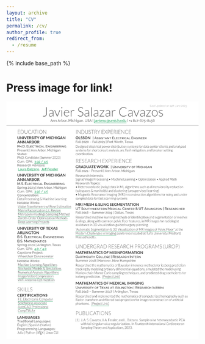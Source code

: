 ```yaml
---
layout: archive
title: "CV"
permalink: /cv/
author_profile: true
redirect_from:
  - /resume
---
```


{% include base_path %}

Press image for link!
======
[![CV](/images/cv.png "Press image for link")](https://javiersc1.github.io/files/cv.pdf)

<!-- Education
======
* B.S. in Mathematics, University of Texas at Arlington, 2020
* B.S. in Electrical Engineering, University of Texas at Arlington, 2020
* M.S. in Electrical Engineering, University of Michigan, 2023
* Ph.D in Electrical Engineering, University of Michigan, 2027 (expected)

Work experience
======
* Summer 2015: Research Assistant
  * Github University
  * Duties included: Tagging issues
  * Supervisor: Professor Git

* Fall 2015: Research Assistant
  * Github University
  * Duties included: Merging pull requests
  * Supervisor: Professor Hub

Skills
======
* Skill 1
* Skill 2
  * Sub-skill 2.1
  * Sub-skill 2.2
  * Sub-skill 2.3
* Skill 3

Publications
======
  <ul>{% for post in site.publications %}
    {% include archive-single-cv.html %}
  {% endfor %}</ul>

Talks
======
  <ul>{% for post in site.talks %}
    {% include archive-single-talk-cv.html %}
  {% endfor %}</ul>

Teaching
======
  <ul>{% for post in site.teaching %}
    {% include archive-single-cv.html %}
  {% endfor %}</ul>

Service and leadership
======
* Currently signed in to 43 different slack teams -->
